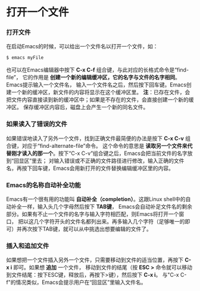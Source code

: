 打开一个文件
========================================

### 打开文件
在启动Emacs的时候，可以给出一个文件名以打开一个文件，如：
```powershell
$ emacs myFile
```
也可以在Emacs编辑器中按下 **C-x C-f** 组合键，与此对应的长格式命令是“find-file”，
它的作用是 **创建一个新的编辑缓冲区，它的名字与文件的名字相同**。Emacs提示输入一个文件名，
输入一个文件名之后，然后按下回车键。Emacs创建一个新的缓冲区，新文件的内容将显示在这个缓冲区里。
**注**：已存在文件，会把文件内容直接读到新的缓冲区中；如果是不存在的文件，会直接创建一个新的缓冲区。
保存缓冲区内容后，磁盘上会产生一个新的同名文件。

### 如果读入了错误的文件
如果错误地读入了另外一个文件，找到正确文件最简便的办法是按下 **C-x C-v** 组合键，对应于“find-alternate-file”命令。
这个命令的意思是 **读取另一个文件来代替刚才读入的那一个**。按下“C-x C-v”组合键之后，Emacs会把当前文件的名字放到“回显区”里去；
对输入错误或不正确的文件路径进行修改，输入正确的文件名，再按下回车键，Emacs会用新打开的文件替换编辑缓冲区里的内容。

### Emacs的名称自动补全功能
Emacs有一个很有用的功能叫 **自动补全（completion）**。这跟Linux shell中的自动补全一样，输入头几个字母然后按下 **TAB键**，
Emacs会自动补足文件名的剩余部分。如果有不止一个文件的名字与输入字符相匹配，则Emacs将打开一个窗口，
把以这几个字符开头的文件名都列出来。再多输入几个字符（足够唯一的即可）并再次按下TAB键，就可以从中挑选出想要编辑的文件了。

### 插入和追加文件
如果想把一个文件插入另外一个文件，只需要移动到文件的适当位置，再按下 **C-x i** 即可。如果想 **追加** 一个文件，
移动到文件的结尾（按 **ESC >** 命令就可以移动到文件结尾：按下ESC键，释放后，再按下>键），然后按下 **C-x i**。
与"C-x C-f"的情况类似，Emacs会提示用户在“回显区”里输入文件名。
